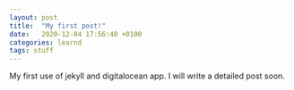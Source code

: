 ```yaml
---
layout: post
title:  "My first post!"
date:   2020-12-04 17:56:40 +0100
categories: learnd
tags: stuff
---
```

My first use of jekyll and digitalocean app.
I will write a detailed post soon.
